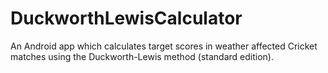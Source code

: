 # DuckworthLewisCalculator
An Android app which calculates target scores in weather affected Cricket matches using the Duckworth-Lewis method (standard edition).
